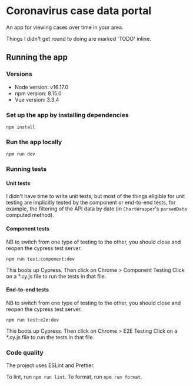# Coronavirus case data portal

An app for viewing cases over time in your area.

Things I didn't get round to doing are marked 'TODO' inline.

## Running the app

### Versions

* Node version: v16.17.0
* npm version: 8.15.0
* Vue version: 3.3.4

### Set up the app by installing dependencies
```
npm install
```

### Run the app locally
```
npm run dev
```

### Running tests
#### Unit tests

I didn't have time to write unit tests; but most of the things eligible for unit testing are implicitly tested by the component or end-to-end tests, for example, the filtering of the API data by date (in `ChartWrapper`'s `parsedData` computed method).
#### Component tests
NB to switch from one type of testing to the other, you should close and reopen the cypress test server.

```
npm run test:component:dev
```

This boots up Cypress.
Then click on Chrome > Component Testing
Click on a *.cy.js file to run the tests in that file.

#### End-to-end tests
NB to switch from one type of testing to the other, you should close and reopen the cypress test server.

```
npm run test:e2e:dev
```

This boots up Cypress.
Then click on Chrome > E2E Testing
Click on a *.cy.js file to run the tests in that file.

### Code quality

The project uses ESLint and Prettier.

To lint, run `npm run lint`. To format, run `npm run format`.
